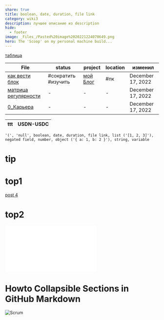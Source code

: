```yaml
---
share: true
title: boolean, date, duration, file link
category: wiki3
description: лучшее описание из description
hide:
  - footer
image: _Files_/Pasted%20image%2020221224070649.png
hero: The 'Scoop' on my personal machine build...
---
```


[таблица](../_Files_/223.csv)

| File                                                    | status              | project                | location | изменил           |
| ------------------------------------------------------- | ------------------- | ---------------------- | -------- | ----------------- |
| [как вести блок](../../%D0%BA%D0%B0%D0%BA%20%D0%B2%D0%B5%D1%81%D1%82%D0%B8%20%D0%B1%D0%BB%D0%BE%D0%BA.md)                   | #сократить #изучить | [мой Блог](мой%20Блог) | #пк      | December 17, 2022 |
| [матрица регулярности](../../%D0%BC%D0%B0%D1%82%D1%80%D0%B8%D1%86%D0%B0%20%D1%80%D0%B5%D0%B3%D1%83%D0%BB%D1%8F%D1%80%D0%BD%D0%BE%D1%81%D1%82%D0%B8.md) | \-                  | \-                     | \-       | December 17, 2022 |
| [0_Карьера](../../0_%D0%9A%D0%B0%D1%80%D1%8C%D0%B5%D1%80%D0%B0.md)                       | \-                  | \-                     | \-       | December 17, 2022 |




| ttt | USDN-USDC |
| --- | --------- |


~~~
'(', 'null', boolean, date, duration, file link, list ('[1, 2, 3]'), negated field, number, object ('{ a: 1, b: 2 }'), string, variable
~~~







# tip


# top1

[post 4](../wiki4/second-my-post2.md)


# top2

![post 4](../wiki4/second-my-post2.md#soft1)




# Howto Collapsible Sections in GitHub Markdown




![`Scrum`](../wiki4/скрам-на-проектах.md#Scrum)
